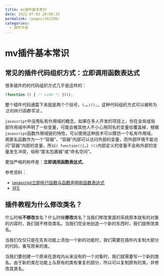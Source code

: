 ```yaml
---
title: mv插件基本常识
date: 2022-07-03 20:08:33
permalink: /pages/261296/
categories: 
  - 插件开发
---
```


# mv插件基本常识







## 常见的插件代码组织方式：立即调用函数表达式
很多插件的的代码组织方式几乎是这样的：
```js
(function () { /* code */ })();	
```

整个插件代码通篇下来就是两个个括号，```(……)();```。这种代码组织方式可以被称为 _立刻执行函数写法_ 。

```javascript```中没用私有作用域的概念，如果在多人开发的项目上，你在全局或局部作用域中声明了一些变量，可能会被其他人不小心用同名的变量给覆盖掉，根据```javascript```函数作用域链的特性，可以使用这种技术可以模仿一个私有作用域，用匿名函数作为一个“容器”，“容器”内部可以访问外部的变量，而外部环境不能访问“容器”内部的变量，所以```( function(){…} )()```内部定义的变量不会和外部的变量发生冲突，俗称“匿名包裹器”或“命名空间”。

更加严格的称呼是：**立即调用函数表达式**。

参考资料：
- [javascript立即执行函数与函数声明和函数表达式](https://blog.csdn.net/iteye_19474/article/details/82580396)
- [IIFE](https://developer.mozilla.org/zh-CN/docs/Glossary/IIFE)









## 插件教程为什么修改类名？
什么时候**不修改**类名？什么时候**修改**类名？当我们修改里面的系统原本就有的对象的内容时，我们就不修改类名。当我们完全地创造一个新的东西时，我们就修改类名。

当我们仅仅只是在先有功能上添加一个新的功能时，我们需要在插件内复制大部分的代码，重写原来的类。

当我们要创建一个原来在游戏内从来没有的一个对象时，我们就需要写一个新的类名。由于新的类在功能上与原有的类有重复的部分，所以可以复制原有的类，并修改其类名。
